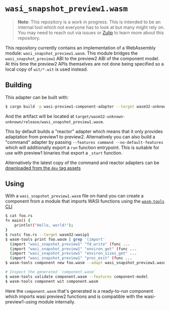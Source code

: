 # `wasi_snapshot_preview1.wasm`

> **Note**: This repository is a work in progress. This is intended to be an
> internal tool which not everyone has to look at but many might rely on. You
> may need to reach out via issues or
> [Zulip](https://bytecodealliance.zulipchat.com/) to learn more about this
> repository.

This repository currently contains an implementation of a WebAssembly module:
`wasi_snapshot_preview1.wasm`. This module bridges the `wasi_snapshot_preview1`
ABI to the preview2 ABI of the component model. At this time the preview2 APIs
themselves are not done being specified so a local copy of `wit/*.wit` is used
instead.

## Building

This adapter can be built with:

```sh
$ cargo build -p wasi-preview1-component-adapter --target wasm32-unknown-unknown --release
```

And the artifact will be located at
`target/wasm32-unknown-unknown/release/wasi_snapshot_preview1.wasm`.

This by default builds a "reactor" adapter which means that it only provides
adaptation from preview1 to preview2. Alternatively you can also build a
"command" adapter by passing `--features command --no-default-features` which
will additionally export a `run` function entrypoint. This is suitable for use
with preview1 binaries that export a `_start` function.

Alternatively the latest copy of the command and reactor adapters can be
[downloaded from the `dev` tag assets][dev-tag]

[dev-tag]: https://github.com/bytecodealliance/wasmtime/releases/tag/dev

## Using

With a `wasi_snapshot_preview1.wasm` file on-hand you can create a component
from a module that imports WASI functions using the [`wasm-tools`
CLI](https://github.com/bytecodealliance/wasm-tools)

```sh
$ cat foo.rs
fn main() {
    println!("Hello, world!");
}
$ rustc foo.rs --target wasm32-wasip1
$ wasm-tools print foo.wasm | grep '(import'
  (import "wasi_snapshot_preview1" "fd_write" (func ...
  (import "wasi_snapshot_preview1" "environ_get" (func ...
  (import "wasi_snapshot_preview1" "environ_sizes_get" ...
  (import "wasi_snapshot_preview1" "proc_exit" (func ...
$ wasm-tools component new foo.wasm --adapt wasi_snapshot_preview1.wasm -o component.wasm

# Inspect the generated `component.wasm`
$ wasm-tools validate component.wasm --features component-model
$ wasm-tools component wit component.wasm
```

Here the `component.wasm` that's generated is a ready-to-run component which
imports wasi preview2 functions and is compatible with the wasi-preview1-using
module internally.
